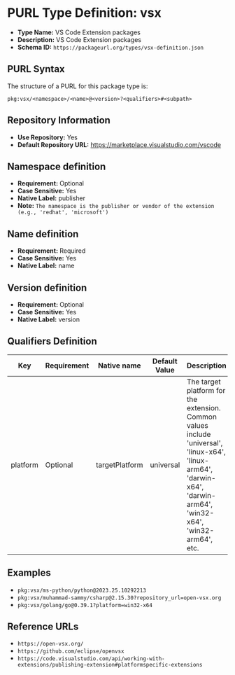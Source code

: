 <!--  NOTE: Auto-generated from the JSON PURL type definition.
Do not manually edit this file. Edit the JSON type definition instead. -->

# PURL Type Definition: vsx

- **Type Name:** VS Code Extension packages
- **Description:** VS Code Extension packages
- **Schema ID:** `https://packageurl.org/types/vsx-definition.json`

## PURL Syntax

The structure of a PURL for this package type is:

    pkg:vsx/<namespace>/<name>@<version>?<qualifiers>#<subpath>

## Repository Information

- **Use Repository:** Yes
- **Default Repository URL:** https://marketplace.visualstudio.com/vscode

## Namespace definition

- **Requirement:** Optional
- **Case Sensitive:** Yes
- **Native Label:** publisher
- **Note:** `The namespace is the publisher or vendor of the extension (e.g., 'redhat', 'microsoft')`

## Name definition

- **Requirement:** Required
- **Case Sensitive:** Yes
- **Native Label:** name

## Version definition

- **Requirement:** Optional
- **Case Sensitive:** Yes
- **Native Label:** version

## Qualifiers Definition

| Key  | Requirement | Native name | Default Value | Description |
|------|-------------|-------------|---------------|-------------|
| platform | Optional | targetPlatform | universal | The target platform for the extension. Common values include 'universal', 'linux-x64', 'linux-arm64', 'darwin-x64', 'darwin-arm64', 'win32-x64', 'win32-arm64', etc. |

## Examples

- `pkg:vsx/ms-python/python@2023.25.10292213`
- `pkg:vsx/muhammad-sammy/csharp@2.15.30?repository_url=open-vsx.org`
- `pkg:vsx/golang/go@0.39.1?platform=win32-x64`

## Reference URLs

- `https://open-vsx.org/`
- `https://github.com/eclipse/openvsx`
- `https://code.visualstudio.com/api/working-with-extensions/publishing-extension#platformspecific-extensions`
